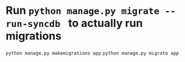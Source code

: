 # Run `python manage.py migrate --run-syncdb ` to actually run migrations
`python manage.py makemigrations app`
`python manage.py migrate app`